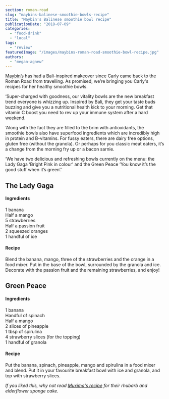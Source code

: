 ```yaml
---
section: roman-road
slug: "maybins-balinese-smoothie-bowls-recipe"
title: "Maybin's Balinese smoothie bowl recipe"
publicationDate: "2018-07-09"
categories: 
  - "food-drink"
  - "local"
tags: 
  - "review"
featuredImage: "/images/maybins-roman-road-smoothie-bowl-recipe.jpg"
authors: 
  - "megan-agnew"
---
```


[Maybin’s](https://romanroadlondon.com/best-brunch-bow-mile-end-globe-town/) has had a Bali-inspired makeover since Carly came back to the Roman Road from travelling. As promised, we’re bringing you Carly's recipes for her healthy smoothie bowls.

‘Super-charged with goodness, our vitality bowls are the new breakfast trend everyone is whizzing up. Inspired by Bali, they get your taste buds buzzing and give you a nutritional health kick to your morning. Get that vitamin C boost you need to rev up your immune system after a hard weekend.

‘Along with the fact they are filled to the brim with antioxidants, the smoothie bowls also have superfood ingredients which are incredibly high in protein and B-vitamins. For fussy eaters, there are dairy free options, gluten free (without the granola). Or perhaps for you classic meat eaters, it’s a change from the morning fry up or a bacon sarnie.

‘We have two delicious and refreshing bowls currently on the menu: the Lady Gaga ‘Bright Pink in colour’ and the Green Peace ‘You know it’s the good stuff when it’s green’.'

## The Lady Gaga

#### Ingredients

1 banana  
Half a mango  
5 strawberries  
Half a passion fruit  
2 squeezed oranges  
1 handful of ice

#### Recipe

Blend the banana, mango, three of the strawberries and the orange in a food mixer. Put in the base of the bowl, surrounded by the granola and ice. Decorate with the passion fruit and the remaining strawberries, and enjoy!

## Green Peace

#### Ingredients

1 banana  
Handful of spinach  
Half a mango  
2 slices of pineapple  
1 tbsp of spirulina  
4 strawberry slices (for the topping)  
1 handful of granola

#### Recipe

Put the banana, spinach, pineapple, mango and spirulina in a food mixer and blend. Put it in your favourite breakfast bowl with ice and granola, and top with strawberry slices.

_If you liked this, why not read [Muxima's recipe](https://romanroadlondon.com/muxima-sponge-cake-recipe/) for their rhubarb and elderflower sponge cake._


